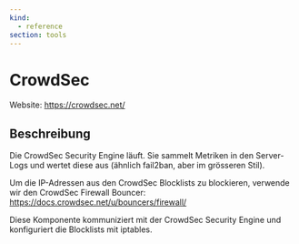 ```yaml
---
kind:
  - reference
section: tools
---
```


# CrowdSec

Website: <https://crowdsec.net/>

## Beschreibung

Die CrowdSec Security Engine läuft. Sie sammelt Metriken in den Server-Logs und wertet diese aus (ähnlich fail2ban, aber im grösseren Stil).

Um die IP-Adressen aus den CrowdSec Blocklists zu blockieren, verwende wir den CrowdSec Firewall Bouncer: <https://docs.crowdsec.net/u/bouncers/firewall/>

Diese Komponente kommuniziert mit der CrowdSec Security Engine und konfiguriert die Blocklists mit iptables.